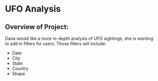 # UFO Analysis
## Overview of Project:
Dana would like a more in-depth analysis of UFO sightings, she is wanting to add in filters for users. Those filters will include:
  - Date
  - City
  - State
  - Country
  - Shape
